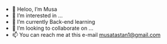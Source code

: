 - 👋 Heloo, I’m Musa
- 👀 I’m interested in ...
- 🌱 I’m currently Back-end learning 
- 💞️ I’m looking to collaborate on ...
- 📫 You can reach me at this e-mail musatastan1@gmail.com

<!---
musa-gh/musa-gh is a ✨ special ✨ repository because its `README.md` (this file) appears on your GitHub profile.
You can click the Preview link to take a look at your changes.
--->
